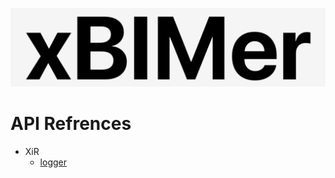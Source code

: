 <p align='center'>
<img src='../_images/logo.png' width='512px'/>
</p>

# API Refrences

- XiR
  - [logger](./XiR/logger.md)
